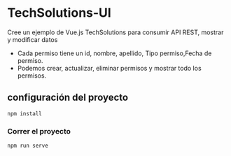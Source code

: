 # TechSolutions-UI

Cree un ejemplo de Vue.js TechSolutions para consumir API REST, mostrar y modificar datos

- Cada permiso tiene un id, nombre, apellido, Tipo permiso,Fecha de permiso.
- Podemos crear, actualizar, eliminar permisos y mostrar todo los permisos.

## configuración del proyecto

```
npm install
```

### Correr el proyecto 

```
npm run serve
```
